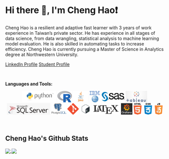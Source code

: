 # Hi there 👋, I'm Cheng Hao:exclamation:


Cheng Hao is a resilient and adaptive fast learner with 3 years of work experience in Taiwan’s private sector. He has experience in all stages of data science, from data wrangling, statistical analysis to machine learning model evaluation. He is also skilled in automating tasks to increase efficiency. Cheng Hao is currently pursuing a Master of Science in Analytics degree at Northwestern University.
  
[LinkedIn Profile](https://www.linkedin.com/in/cheng-hao-ke/)
[Student Profile](https://www.mccormick.northwestern.edu/analytics/people/students/class-of-2021/ke-cheng-hao.html)

&nbsp;  


**Languages and Tools:**  

<p align="center">
  <img height="36" src="https://github.com/ChengHaoKe/ChengHaoKe/blob/main/logos/python_word.png">
  <img height="36" src="https://github.com/ChengHaoKe/ChengHaoKe/blob/main/logos/Rlogo.png">
  <img height="36" src="https://github.com/ChengHaoKe/ChengHaoKe/blob/main/logos/java_white.jpg">
  <img height="36" src="https://github.com/ChengHaoKe/ChengHaoKe/blob/main/logos/spsslogo.png">
  <img height="36" src="https://github.com/ChengHaoKe/ChengHaoKe/blob/main/logos/sas-logo.jpg">
  <img height="36" src="https://github.com/ChengHaoKe/ChengHaoKe/blob/main/logos/tableau-logo.jpg">
  <img height="36" src="https://github.com/ChengHaoKe/ChengHaoKe/blob/main/logos/mssql-logo.png">
  <img height="36" src="https://github.com/ChengHaoKe/ChengHaoKe/blob/main/logos/postgresql-logo.png">
  <img height="36" src="https://github.com/ChengHaoKe/ChengHaoKe/blob/main/logos/Git-Icon-1788C.png">
  <img height="36" src="https://github.com/ChengHaoKe/ChengHaoKe/blob/main/logos/bash-logo.png">
  <img height="36" src="https://github.com/ChengHaoKe/ChengHaoKe/blob/main/logos/latex-white.png">
  <img height="36" src="https://github.com/ChengHaoKe/ChengHaoKe/blob/main/logos/grafanalogo.jpg">
  <img height="36" src="https://github.com/ChengHaoKe/ChengHaoKe/blob/main/logos/web_langswhite.png">
</p>

&nbsp;  

<!--
![Cheng Hao's Github Stats](https://github-readme-stats.chenghaoke.vercel.app/api?username=ChengHaoKe&count_private=true&show_icons=true&include_all_commits=true)
**Languages and Tools:**
![Top Langs](https://github-readme-stats.chenghaoke.vercel.app/api/top-langs/?username=ChengHaoKe&langs_count=10&show_icons=true&layout=compact) 
-->
<!--
style="background-color:white;padding:5px;"
<code><img height="30" src="https://github.com/ChengHaoKe/ChengHaoKe/blob/main/logos/grafanalogo.jpg"></code>
-->

## Cheng Hao's Github Stats

<a href="https://github.com/ChengHaoKe/github-readme-stats">
  <img align="center" src="https://github-readme-stats.chenghaoke.vercel.app/api?username=ChengHaoKe&count_private=true&show_icons=true&include_all_commits=true" />
</a>
<a href="https://github.com/ChengHaoKe/github-readme-stats">
  <img align="center" src="https://github-readme-stats.chenghaoke.vercel.app/api/top-langs/?username=ChengHaoKe&langs_count=8&show_icons=true&layout=compact" />
</a>

<!--
[![Top Langs](https://github-readme-stats.chenghaoke.vercel.app/api/top-langs/?username=ChengHaoKe&langs_count=10&layout=compact&show_icons=true)](https://github.com/ChengHaoKe/github-readme-stats)
-->

&nbsp;  
<!--
[![Cheng Hao's wakatime stats](https://github-readme-stats.chenghaoke.vercel.app/api/wakatime?username=ChengHaoKe&layout=compact)](https://github.com/ChengHaoKe/github-readme-stats)
<!--

<!--
**ChengHaoKe/ChengHaoKe** is a ✨ _special_ ✨ repository because its `README.md` (this file) appears on your GitHub profile.

Here are some ideas to get you started:

- 🔭 I’m currently working on ...
- 🌱 I’m currently learning ...
- 👯 I’m looking to collaborate on ...
- 🤔 I’m looking for help with ...
- 💬 Ask me about ...
- 📫 How to reach me: ...
- 😄 Pronouns: ...
- ⚡ Fun fact: ...
-->

